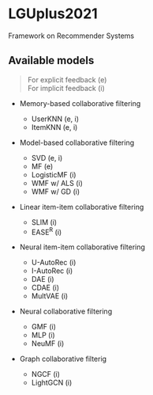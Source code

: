 # LGUplus2021
Framework on Recommender Systems

## Available models
> For explicit feedback (e) <br>
> For implicit feedback (i)
<!-- --------------------------------------- -->

- Memory-based collaborative filtering
  - UserKNN (e, i)
  - ItemKNN (e, i)

- Model-based collaborative filtering
  - SVD (e, i)
  - MF (e)
  - LogisticMF (i)
  - WMF w/ ALS (i)
  - WMF w/ GD (i)

- Linear item-item collaborative filtering
  - SLIM (i)
  - EASE<sup>R</sup> (i)

- Neural item-item collaborative filtering
  - U-AutoRec (i)
  - I-AutoRec (i)
  - DAE (i)
  - CDAE (i)
  - MultVAE (i)

- Neural collaborative filtering
  - GMF (i)
  - MLP (i)
  - NeuMF (i)

- Graph collaborative filterig
  - NGCF (i)
  - LightGCN (i)
